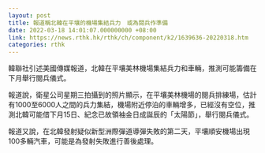 ```yaml
---
layout: post
title: 報道稱北韓在平壤的機場集結兵力　或為閱兵作準備
date: 2022-03-18 14:01:07.000000000 +08:00
link: https://news.rthk.hk/rthk/ch/component/k2/1639636-20220318.htm
categories: rthk
---
```


韓聯社引述美國傳媒報道，北韓在平壤美林機場集結兵力和車輛，推測可能籌備在下月舉行閱兵儀式。

報道說，衛星公司星期三拍攝到的照片顯示，在平壤美林機場的閱兵排練場，估計有1000至6000人之間的兵力集結，機場附近停泊的車輛增多，已經沒有空位，推測北韓可能借下月15日、紀念已故領袖金日成誕辰的「太陽節」，舉行閱兵儀式。

報道又說，在北韓發射疑似新型洲際彈道導彈失敗的第二天，平壤順安機場出現100多輛汽車，可能是為發射失敗進行善後處理。
